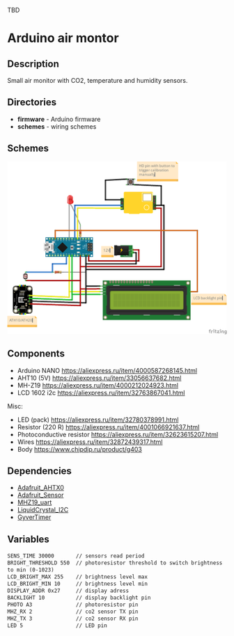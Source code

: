 TBD
# Arduino air montor

## Description
Small air monitor with CO2, temperature and humidity sensors.

## Directories
- **firmware** - Arduino firmware
- **schemes** - wiring schemes

## Schemes
![SCHEME](https://github.com/kashtan404/Airmonitor/blob/master/schemes/scheme01.png)

## Components
- Arduino NANO https://aliexpress.ru/item/4000587268145.html
- AHT10 (5V) https://aliexpress.ru/item/33056637682.html
- MH-Z19 https://aliexpress.ru/item/4000212024923.html
- LCD 1602 i2c https://aliexpress.ru/item/32763867041.html

Misc:
- LED (pack) https://aliexpress.ru/item/32780378991.html
- Resistor (220 R) https://aliexpress.ru/item/4001066921637.html
- Photoconductive resistor https://aliexpress.ru/item/32623615207.html
- Wires https://aliexpress.ru/item/32872439317.html
- Body https://www.chipdip.ru/product/g403


## Dependencies
* [Adafruit_AHTX0](https://github.com/adafruit/Adafruit_AHTX0)
* [Adafruit_Sensor](https://github.com/adafruit/Adafruit_Sensor)
* [MHZ19_uart](https://github.com/piot-jp-Team/mhz19_uart)
* [LiquidCrystal_I2C](https://github.com/johnrickman/LiquidCrystal_I2C)
* [GyverTimer](https://github.com/GyverLibs/GyverTimer)


## Variables
    SENS_TIME 30000       // sensors read period
    BRIGHT_THRESHOLD 550  // photoresistor threshold to switch brightness to min (0-1023)
    LCD_BRIGHT_MAX 255    // brightness level max
    LCD_BRIGHT_MIN 10     // brightness level min
    DISPLAY_ADDR 0x27     // display adress
    BACKLIGHT 10          // display backlight pin
    PHOTO A3              // photoresistor pin
    MHZ_RX 2              // co2 sensor TX pin 
    MHZ_TX 3              // co2 sensor RX pin
    LED 5                 // LED pin

